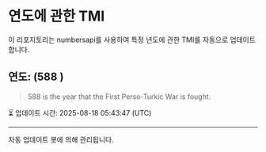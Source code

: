 
# 연도에 관한 TMI

이 리포지토리는 numbersapi를 사용하여 특정 년도에 관한 TMI를 자동으로 업데이트합니다.

## 연도: (588 )
> 588 is the year that the First Perso-Turkic War is fought.

⏳ 업데이트 시간: 2025-08-18 05:43:47 (UTC)

---
자동 업데이트 봇에 의해 관리됩니다.
